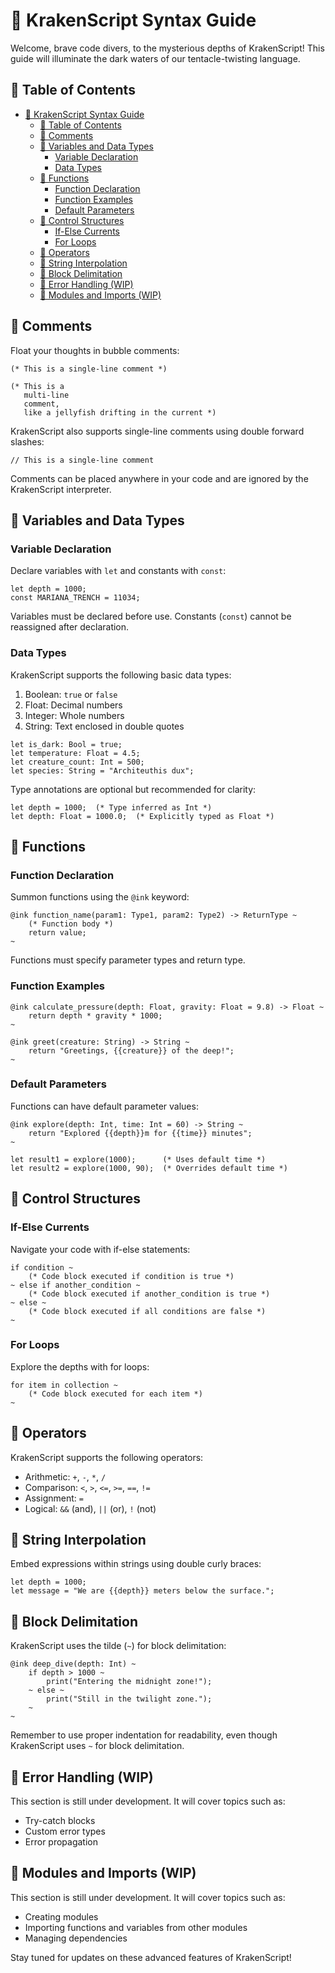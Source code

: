 # 🐙 KrakenScript Syntax Guide

Welcome, brave code divers, to the mysterious depths of KrakenScript! This guide will illuminate the dark waters of our tentacle-twisting language.

## 🌊 Table of Contents

- [🐙 KrakenScript Syntax Guide](#-krakenscript-syntax-guide)
  - [🌊 Table of Contents](#-table-of-contents)
  - [🐡 Comments](#-comments)
  - [🦀 Variables and Data Types](#-variables-and-data-types)
    - [Variable Declaration](#variable-declaration)
    - [Data Types](#data-types)
  - [🦑 Functions](#-functions)
    - [Function Declaration](#function-declaration)
    - [Function Examples](#function-examples)
    - [Default Parameters](#default-parameters)
  - [🐋 Control Structures](#-control-structures)
    - [If-Else Currents](#if-else-currents)
    - [For Loops](#for-loops)
  - [🐠 Operators](#-operators)
  - [🦈 String Interpolation](#-string-interpolation)
  - [🐳 Block Delimitation](#-block-delimitation)
  - [🦈 Error Handling (WIP)](#-error-handling-wip)
  - [🐠 Modules and Imports (WIP)](#-modules-and-imports-wip)

## 🐡 Comments

Float your thoughts in bubble comments:

```
(* This is a single-line comment *)

(* This is a
   multi-line
   comment,
   like a jellyfish drifting in the current *)
```

KrakenScript also supports single-line comments using double forward slashes:

```
// This is a single-line comment
```

Comments can be placed anywhere in your code and are ignored by the KrakenScript interpreter.

## 🦀 Variables and Data Types

### Variable Declaration

Declare variables with `let` and constants with `const`:

```
let depth = 1000;
const MARIANA_TRENCH = 11034;
```

Variables must be declared before use. Constants (`const`) cannot be reassigned after declaration.

### Data Types

KrakenScript supports the following basic data types:

1. Boolean: `true` or `false`
2. Float: Decimal numbers
3. Integer: Whole numbers
4. String: Text enclosed in double quotes

```
let is_dark: Bool = true;
let temperature: Float = 4.5;
let creature_count: Int = 500;
let species: String = "Architeuthis dux";
```

Type annotations are optional but recommended for clarity:

```
let depth = 1000;  (* Type inferred as Int *)
let depth: Float = 1000.0;  (* Explicitly typed as Float *)
```

## 🦑 Functions

### Function Declaration

Summon functions using the `@ink` keyword:

```
@ink function_name(param1: Type1, param2: Type2) -> ReturnType ~
    (* Function body *)
    return value;
~
```

Functions must specify parameter types and return type.

### Function Examples

```
@ink calculate_pressure(depth: Float, gravity: Float = 9.8) -> Float ~
    return depth * gravity * 1000;
~

@ink greet(creature: String) -> String ~
    return "Greetings, {{creature}} of the deep!";
~
```

### Default Parameters

Functions can have default parameter values:

```
@ink explore(depth: Int, time: Int = 60) -> String ~
    return "Explored {{depth}}m for {{time}} minutes";
~

let result1 = explore(1000);      (* Uses default time *)
let result2 = explore(1000, 90);  (* Overrides default time *)
```

## 🐋 Control Structures

### If-Else Currents

Navigate your code with if-else statements:

```
if condition ~
    (* Code block executed if condition is true *)
~ else if another_condition ~
    (* Code block executed if another_condition is true *)
~ else ~
    (* Code block executed if all conditions are false *)
~
```

### For Loops

Explore the depths with for loops:

```
for item in collection ~
    (* Code block executed for each item *)
~
```

## 🐠 Operators

KrakenScript supports the following operators:

- Arithmetic: `+`, `-`, `*`, `/`
- Comparison: `<`, `>`, `<=`, `>=`, `==`, `!=`
- Assignment: `=`
- Logical: `&&` (and), `||` (or), `!` (not)

## 🦈 String Interpolation

Embed expressions within strings using double curly braces:

```
let depth = 1000;
let message = "We are {{depth}} meters below the surface.";
```

## 🐳 Block Delimitation

KrakenScript uses the tilde (`~`) for block delimitation:

```
@ink deep_dive(depth: Int) ~
    if depth > 1000 ~
        print("Entering the midnight zone!");
    ~ else ~
        print("Still in the twilight zone.");
    ~
~
```

Remember to use proper indentation for readability, even though KrakenScript uses `~` for block delimitation.

## 🦈 Error Handling (WIP)

This section is still under development. It will cover topics such as:

- Try-catch blocks
- Custom error types
- Error propagation

## 🐠 Modules and Imports (WIP)

This section is still under development. It will cover topics such as:

- Creating modules
- Importing functions and variables from other modules
- Managing dependencies

Stay tuned for updates on these advanced features of KrakenScript!